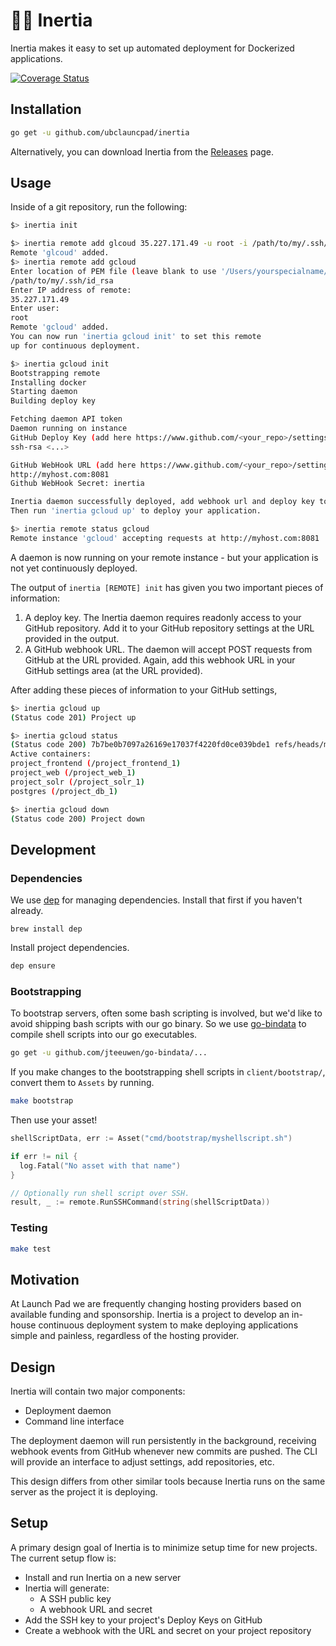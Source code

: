 # 👩‍🚀 Inertia

Inertia makes it easy to set up automated deployment for Dockerized
applications.

[![Coverage Status](https://coveralls.io/repos/github/ubclaunchpad/inertia/badge.svg?branch=master)](https://coveralls.io/github/ubclaunchpad/inertia?branch=master)

## Installation

```bash
go get -u github.com/ubclauncpad/inertia
```

Alternatively, you can download Inertia from the [Releases](https://github.com/ubclaunchpad/inertia/releases) page.

## Usage

Inside of a git repository, run the following:

```bash
$> inertia init

$> inertia remote add glcoud 35.227.171.49 -u root -i /path/to/my/.ssh/id_rsa
Remote 'glcoud' added.
$> inertia remote add gcloud
Enter location of PEM file (leave blank to use '/Users/yourspecialname/.ssh/id_rsa'):
/path/to/my/.ssh/id_rsa
Enter IP address of remote:
35.227.171.49
Enter user:
root
Remote 'gcloud' added.
You can now run 'inertia gcloud init' to set this remote
up for continuous deployment.

$> inertia gcloud init
Bootstrapping remote
Installing docker
Starting daemon
Building deploy key

Fetching daemon API token
Daemon running on instance
GitHub Deploy Key (add here https://www.github.com/<your_repo>/settings/keys/new):
ssh-rsa <...>

GitHub WebHook URL (add here https://www.github.com/<your_repo>/settings/hooks/new):
http://myhost.com:8081
Github WebHook Secret: inertia

Inertia daemon successfully deployed, add webhook url and deploy key to enable it.
Then run 'inertia gcloud up' to deploy your application.

$> inertia remote status gcloud
Remote instance 'gcloud' accepting requests at http://myhost.com:8081
```

A daemon is now running on your remote instance - but your application is not yet
continuously deployed.

The output of `inertia [REMOTE] init` has given you two important pieces of information:

1. A deploy key. The Inertia daemon requires readonly access to your GitHub repository.
   Add it to your GitHub repository settings at the URL provided in the output.
2. A GitHub webhook URL. The daemon will accept POST requests from GitHub at the URL
   provided. Again, add this webhook URL in your GitHub settings area (at the URL
   provided).

After adding these pieces of information to your GitHub settings,

```bash
$> inertia gcloud up
(Status code 201) Project up

$> inertia gcloud status
(Status code 200) 7b7be0b7097a26169e17037f4220fd0ce039bde1 refs/heads/master
Active containers:
project_frontend (/project_frontend_1)
project_web (/project_web_1)
project_solr (/project_solr_1)
postgres (/project_db_1)

$> inertia gcloud down
(Status code 200) Project down
```

## Development

### Dependencies

We use [dep](https://github.com/golang/dep) for managing dependencies. Install
that first if you haven't already.

```
brew install dep
```

Install project dependencies.

```bash
dep ensure
```

### Bootstrapping

To bootstrap servers, often some bash scripting is involved,
but we'd like to avoid shipping bash scripts with our go binary.
So we use [go-bindata](https://github.com/jteeuwen/go-bindata) to
compile shell scripts into our go executables.

```bash
go get -u github.com/jteeuwen/go-bindata/...
```

If you make changes to the bootstrapping shell scripts in
`client/bootstrap/`, convert them to `Assets` by running.

```bash
make bootstrap
```

Then use your asset!

```go
shellScriptData, err := Asset("cmd/bootstrap/myshellscript.sh")

if err != nil {
  log.Fatal("No asset with that name")
}

// Optionally run shell script over SSH.
result, _ := remote.RunSSHCommand(string(shellScriptData))
```

### Testing

```bash
make test
```

## Motivation

At Launch Pad we are frequently changing hosting providers based on available
funding and sponsorship. Inertia is a project to develop an in-house continuous
deployment system to make deploying applications simple and painless, regardless
of the hosting provider.

## Design

Inertia will contain two major components:

* Deployment daemon
* Command line interface

The deployment daemon will run persistently in the background, receiving webhook
events from GitHub whenever new commits are pushed. The CLI will provide an
interface to adjust settings, add repositories, etc.

This design differs from other similar tools because Inertia runs on the same
server as the project it is deploying.

## Setup

A primary design goal of Inertia is to minimize setup time for new projects. The
current setup flow is:

* Install and run Inertia on a new server
* Inertia will generate:
  * A SSH public key
  * A webhook URL and secret
* Add the SSH key to your project's Deploy Keys on GitHub
* Create a webhook with the URL and secret on your project repository
